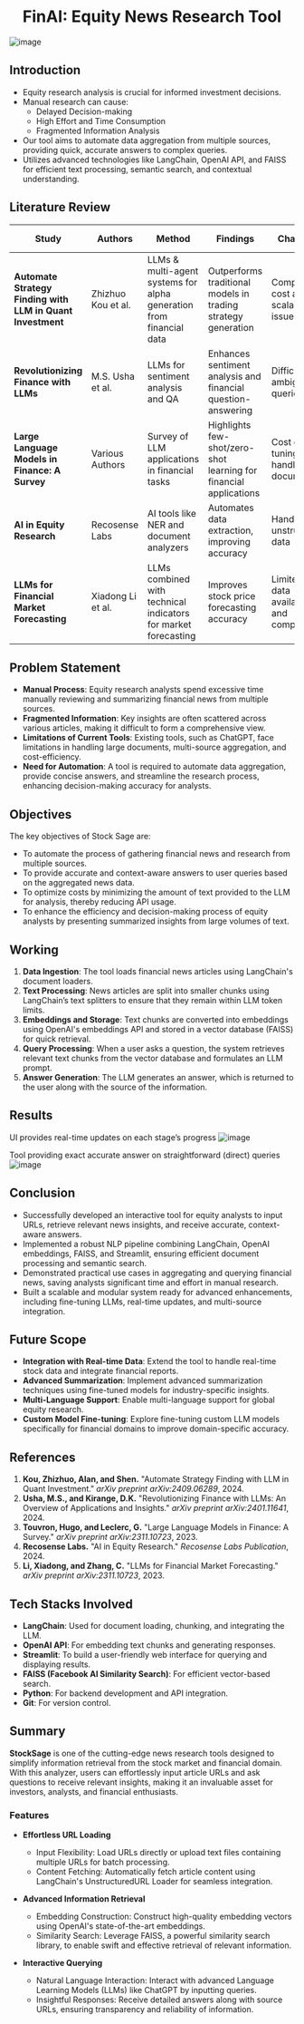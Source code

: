 <h1 align=center> FinAI: Equity News Research Tool</h1> 

![image](https://github.com/user-attachments/assets/5c066a63-4df4-4bbb-8f3c-852b7aeed32a)

## Introduction
- Equity research analysis is crucial for informed investment decisions.
- Manual research can cause:
  - Delayed Decision-making
  - High Effort and Time Consumption
  - Fragmented Information Analysis
- Our tool aims to automate data aggregation from multiple sources, providing quick, accurate answers to complex queries.
- Utilizes advanced technologies like LangChain, OpenAI API, and FAISS for efficient text processing, semantic search, and contextual understanding.


## Literature Review

| **Study**                                             | **Authors**              | **Method**                                                                                     | **Findings**                                                                                   | **Challenges**                                              | **Research Gaps**                                                    | **Improvements in Stock Sage**                              |
|-------------------------------------------------------|--------------------------|------------------------------------------------------------------------------------------------|------------------------------------------------------------------------------------------------|-------------------------------------------------------------|-------------------------------------------------------------|--------------------------------------------------------------|
| **Automate Strategy Finding with LLM in Quant Investment** | Zhizhuo Kou et al.         | LLMs & multi-agent systems for alpha generation from financial data                            | Outperforms traditional models in trading strategy generation                                  | Computational cost and scalability issues                    | No focus on simplifying equity research tasks                | Automates research by extracting answers from articles       |
| **Revolutionizing Finance with LLMs**                 | M.S. Usha et al.           | LLMs for sentiment analysis and QA                                                              | Enhances sentiment analysis and financial question-answering                                   | Difficulty with ambiguous queries                            | Lacks multi-source aggregation and retrieval                 | Aggregates data from multiple news sources for quick insights |
| **Large Language Models in Finance: A Survey**        | Various Authors           | Survey of LLM applications in financial tasks                                                   | Highlights few-shot/zero-shot learning for financial applications                             | Cost of fine-tuning and handling large documents             | No token optimization or handling large documents            | Reduces API costs by optimizing text chunks for processing    |
| **AI in Equity Research**                             | Recosense Labs            | AI tools like NER and document analyzers                                                        | Automates data extraction, improving accuracy                                                    | Handling unstructured data                                   | No easy-to-use interface for quick querying                  | Provides a simple UI with real-time answers                  |
| **LLMs for Financial Market Forecasting**             | Xiadong Li et al.         | LLMs combined with technical indicators for market forecasting                                 | Improves stock price forecasting accuracy                                                        | Limited by data availability and complexity                  | No integration of multi-source news data for forecasting      | Synthesizes multi-source data for a holistic research view    |


## Problem Statement
- **Manual Process**: Equity research analysts spend excessive time manually reviewing and summarizing financial news from multiple sources.
- **Fragmented Information**: Key insights are often scattered across various articles, making it difficult to form a comprehensive view.
- **Limitations of Current Tools**: Existing tools, such as ChatGPT, face limitations in handling large documents, multi-source aggregation, and cost-efficiency.
- **Need for Automation**: A tool is required to automate data aggregation, provide concise answers, and streamline the research process, enhancing decision-making accuracy for analysts.

## Objectives
The key objectives of Stock Sage are:
- To automate the process of gathering financial news and research from multiple sources.
- To provide accurate and context-aware answers to user queries based on the aggregated news data.
- To optimize costs by minimizing the amount of text provided to the LLM for analysis, thereby reducing API usage.
- To enhance the efficiency and decision-making process of equity analysts by presenting summarized insights from large volumes of text.

## Working
1. **Data Ingestion**: The tool loads financial news articles using LangChain's document loaders.
2. **Text Processing**: News articles are split into smaller chunks using LangChain’s text splitters to ensure that they remain within LLM token limits.
3. **Embeddings and Storage**: Text chunks are converted into embeddings using OpenAI's embeddings API and stored in a vector database (FAISS) for quick retrieval.
4. **Query Processing**: When a user asks a question, the system retrieves relevant text chunks from the vector database and formulates an LLM prompt.
5. **Answer Generation**: The LLM generates an answer, which is returned to the user along with the source of the information.

## Results

UI provides real-time updates on each stage’s progress
![image](https://github.com/user-attachments/assets/097f5105-ea4c-404d-9cfe-fb24c74464d9)

Tool providing exact accurate answer on straightforward (direct) queries
![image](https://github.com/user-attachments/assets/7f9f03c6-6b0f-4d25-ab01-5f384a9fe960)

## Conclusion
- Successfully developed an interactive tool for equity analysts to input URLs, retrieve relevant news insights, and receive accurate, context-aware answers.
- Implemented a robust NLP pipeline combining LangChain, OpenAI embeddings, FAISS, and Streamlit, ensuring efficient document processing and semantic search.
- Demonstrated practical use cases in aggregating and querying financial news, saving analysts significant time and effort in manual research.
- Built a scalable and modular system ready for advanced enhancements, including fine-tuning LLMs, real-time updates, and multi-source integration. 

## Future Scope
- **Integration with Real-time Data**: Extend the tool to handle real-time stock data and integrate financial reports.
- **Advanced Summarization**: Implement advanced summarization techniques using fine-tuned models for industry-specific insights.
- **Multi-Language Support**: Enable multi-language support for global equity research.
- **Custom Model Fine-tuning**: Explore fine-tuning custom LLM models specifically for financial domains to improve domain-specific accuracy.

## References
1. **Kou, Zhizhuo, Alan, and Shen.** "Automate Strategy Finding with LLM in Quant Investment." *arXiv preprint arXiv:2409.06289*, 2024.
2. **Usha, M.S., and Kirange, D.K.** "Revolutionizing Finance with LLMs: An Overview of Applications and Insights." *arXiv preprint arXiv:2401.11641*, 2024.
3. **Touvron, Hugo, and Leclerc, G.** "Large Language Models in Finance: A Survey." *arXiv preprint arXiv:2311.10723*, 2023.
4. **Recosense Labs.** "AI in Equity Research." *Recosense Labs Publication*, 2024.
5. **Li, Xiadong, and Zhang, C.** "LLMs for Financial Market Forecasting." *arXiv preprint arXiv:2311.10723*, 2023.

## Tech Stacks Involved
- **LangChain**: Used for document loading, chunking, and integrating the LLM.
- **OpenAI API**: For embedding text chunks and generating responses.
- **Streamlit**: To build a user-friendly web interface for querying and displaying results.
- **FAISS (Facebook AI Similarity Search)**: For efficient vector-based search.
- **Python**: For backend development and API integration.
- **Git**: For version control.

## Summary
**StockSage** is one of the cutting-edge news research tools designed to simplify information retrieval from the stock market and financial domain. With this analyzer, users can effortlessly input article URLs and ask questions to receive relevant insights, making it an invaluable asset for investors, analysts, and financial enthusiasts.

### Features
- **Effortless URL Loading**
  - Input Flexibility: Load URLs directly or upload text files containing multiple URLs for batch processing.
  - Content Fetching: Automatically fetch article content using LangChain's UnstructuredURL Loader for seamless integration.
    
- **Advanced Information Retrieval**
  - Embedding Construction: Construct high-quality embedding vectors using OpenAI's state-of-the-art embeddings.
  - Similarity Search: Leverage FAISS, a powerful similarity search library, to enable swift and effective retrieval of relevant information.

- **Interactive Querying**
  - Natural Language Interaction: Interact with advanced Language Learning Models (LLMs) like ChatGPT by inputting queries.
  - Insightful Responses: Receive detailed answers along with source URLs, ensuring transparency and reliability of information.

